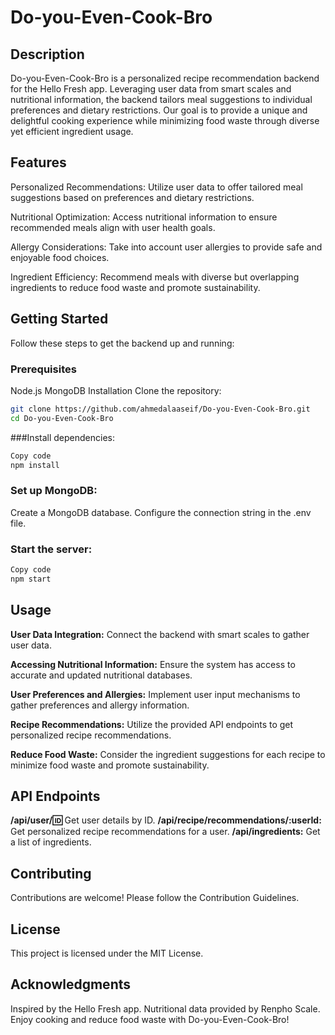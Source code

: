 # Do-you-Even-Cook-Bro
## Description
Do-you-Even-Cook-Bro is a personalized recipe recommendation backend for the Hello Fresh app. Leveraging user data from smart scales and nutritional information, the backend tailors meal suggestions to individual preferences and dietary restrictions. Our goal is to provide a unique and delightful cooking experience while minimizing food waste through diverse yet efficient ingredient usage.

## Features
Personalized Recommendations: Utilize user data to offer tailored meal suggestions based on preferences and dietary restrictions.

Nutritional Optimization: Access nutritional information to ensure recommended meals align with user health goals.

Allergy Considerations: Take into account user allergies to provide safe and enjoyable food choices.

Ingredient Efficiency: Recommend meals with diverse but overlapping ingredients to reduce food waste and promote sustainability.

## Getting Started
Follow these steps to get the backend up and running:

### Prerequisites
Node.js
MongoDB
Installation
Clone the repository:

```bash
git clone https://github.com/ahmedalaaseif/Do-you-Even-Cook-Bro.git
cd Do-you-Even-Cook-Bro
```
###Install dependencies:

```bash
Copy code
npm install
```
### Set up MongoDB:

Create a MongoDB database.
Configure the connection string in the .env file.

### Start the server:

```bash
Copy code
npm start
```
## Usage
**User Data Integration:** Connect the backend with smart scales to gather user data.

**Accessing Nutritional Information:** Ensure the system has access to accurate and updated nutritional databases.

**User Preferences and Allergies:** Implement user input mechanisms to gather preferences and allergy information.

**Recipe Recommendations:** Utilize the provided API endpoints to get personalized recipe recommendations.

**Reduce Food Waste:** Consider the ingredient suggestions for each recipe to minimize food waste and promote sustainability.

## API Endpoints
**/api/user/:id:** Get user details by ID.
**/api/recipe/recommendations/:userId:** Get personalized recipe recommendations for a user.
**/api/ingredients:** Get a list of ingredients.

## Contributing
Contributions are welcome! Please follow the Contribution Guidelines.

## License
This project is licensed under the MIT License.

## Acknowledgments
Inspired by the Hello Fresh app.
Nutritional data provided by Renpho Scale.
Enjoy cooking and reduce food waste with Do-you-Even-Cook-Bro!
